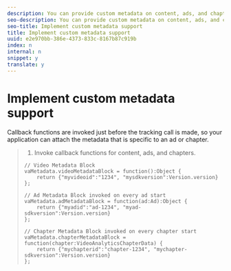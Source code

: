```yaml
---
description: You can provide custom metadata on content, ads, and chapter tracking calls by using callback functions.
seo-description: You can provide custom metadata on content, ads, and chapter tracking calls by using callback functions.
seo-title: Implement custom metadata support
title: Implement custom metadata support
uuid: e2e970bb-386e-4373-833c-8167b87c919b
index: n
internal: n
snippet: y
translate: y
---
```


# Implement custom metadata support

Callback functions are invoked just before the tracking call is made, so your application can attach the metadata that is specific to an ad or chapter.

>1. Invoke callback functions for content, ads, and chapters.
>
>   ```
>   // Video Metadata Block 
>   vaMetadata.videoMetadataBlock = function():Object { 
>       return {"myvideoid":"1234", "mysdkversion":Version.version} 
>   }; 
>     
>   // Ad Metadata Block invoked on every ad start 
>   vaMetadata.adMetadataBlock = function(ad:Ad):Object { 
>       return {"myadid":"ad-1234", "myad-sdkversion":Version.version} 
>   }; 
>     
>   // Chapter Metadata Block invoked on every chapter start 
>   vaMetadata.chapterMetadataBlock = function(chapter:VideoAnalyticsChapterData) { 
>       return {"mychapterid":"chapter-1234", "mychapter-sdkversion":Version.version} 
>   };
>   ```
>
